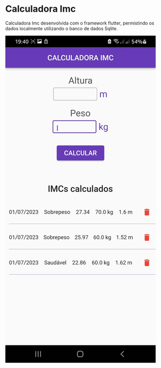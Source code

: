 # Calculadora Imc

Calculadora Imc desenvolvida com o framework flutter, permistindo os dados localmente utilizando o banco de dados Sqlite.

![GitHub Logo](print.jpeg)